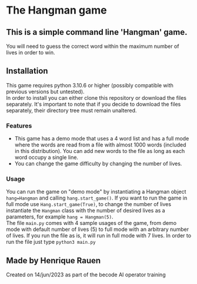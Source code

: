 # The Hangman game

## This is a simple command line 'Hangman' game.
You will need to guess the correct word within the maximum number of lives in order to win.

## Installation
This game requires python 3.10.6 or higher (possibly compatible with previous versions but untested).\
In order to install you can either clone this repository or download the files separately. It's important to note that if you decide to download the files separately, their directory tree must remain unaltered.

### Features
- This game has a demo mode that uses a 4 word list and has a full mode where the words are read from a file with almost 1000 words (included in this distribution). You can add new words to the file as long as each word occupy a single line.
- You can change the game difficulty by changing the number of lives.
### Usage
You can run the game on "demo mode" by instantiating a Hangman object ```hang=Hangman``` and calling ```hang.start_game()```. If you want to run the game in full mode use ```Hang.start_game(True)```, to change the number of lives instantiate the ```Hangman``` class with the number of desired lives as a parameters, for example ```hang = Hangman(5)```.\
The file ```main.py``` comes with 4 sample usages of the game, from demo mode with default number of lives (5) to full mode with an arbitrary number of lives. If you run the file as is, it will run in full mode with 7 lives.
In order to run the file just type ```python3 main.py```

## Made by Henrique Rauen
Created on 14/jun/2023 as part of the becode AI operator training
